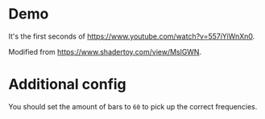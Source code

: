 # Demo

It's the first seconds of <https://www.youtube.com/watch?v=557iYiWnXn0>.

Modified from <https://www.shadertoy.com/view/MslGWN>.

# Additional config

You should set the amount of bars to `60` to pick up the correct frequencies.
